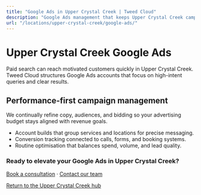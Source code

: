 ```yaml
---
title: "Google Ads in Upper Crystal Creek | Tweed Cloud"
description: "Google Ads management that keeps Upper Crystal Creek campaigns efficient and measurable."
url: "/locations/upper-crystal-creek/google-ads/"
---
```


# Upper Crystal Creek Google Ads

Paid search can reach motivated customers quickly in Upper Crystal Creek. Tweed Cloud structures Google Ads accounts that focus on high-intent queries and clear results.

## Performance-first campaign management

We continually refine copy, audiences, and bidding so your advertising budget stays aligned with revenue goals.

- Account builds that group services and locations for precise messaging.
- Conversion tracking connected to calls, forms, and booking systems.
- Routine optimisation that balances spend, volume, and lead quality.

### Ready to elevate your Google Ads in Upper Crystal Creek?

[Book a consultation](/consultation/) · [Contact our team](/contact/)

[Return to the Upper Crystal Creek hub](/locations/upper-crystal-creek/)
